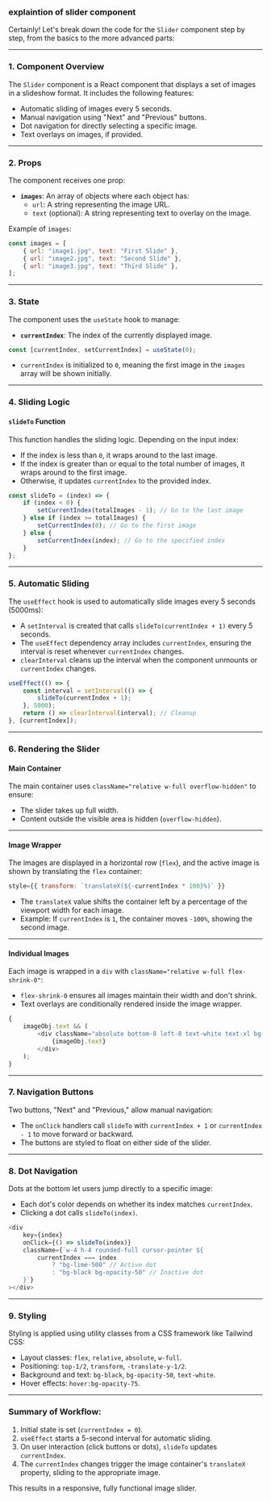 ### explaintion of slider component

Certainly! Let's break down the code for the `Slider` component step by step, from the basics to the more advanced parts:

---

### 1. **Component Overview**

The `Slider` component is a React component that displays a set of images in a slideshow format. It includes the following features:

-   Automatic sliding of images every 5 seconds.
-   Manual navigation using "Next" and "Previous" buttons.
-   Dot navigation for directly selecting a specific image.
-   Text overlays on images, if provided.

---

### 2. **Props**

The component receives one prop:

-   **`images`**: An array of objects where each object has:
    -   `url`: A string representing the image URL.
    -   `text` (optional): A string representing text to overlay on the image.

Example of `images`:

```javascript
const images = [
    { url: "image1.jpg", text: "First Slide" },
    { url: "image2.jpg", text: "Second Slide" },
    { url: "image3.jpg", text: "Third Slide" },
];
```

---

### 3. **State**

The component uses the `useState` hook to manage:

-   **`currentIndex`**: The index of the currently displayed image.

```javascript
const [currentIndex, setCurrentIndex] = useState(0);
```

-   `currentIndex` is initialized to `0`, meaning the first image in the `images` array will be shown initially.

---

### 4. **Sliding Logic**

#### **`slideTo` Function**

This function handles the sliding logic. Depending on the input index:

-   If the index is less than `0`, it wraps around to the last image.
-   If the index is greater than or equal to the total number of images, it wraps around to the first image.
-   Otherwise, it updates `currentIndex` to the provided index.

```javascript
const slideTo = (index) => {
    if (index < 0) {
        setCurrentIndex(totalImages - 1); // Go to the last image
    } else if (index >= totalImages) {
        setCurrentIndex(0); // Go to the first image
    } else {
        setCurrentIndex(index); // Go to the specified index
    }
};
```

---

### 5. **Automatic Sliding**

The `useEffect` hook is used to automatically slide images every 5 seconds (5000ms):

-   A `setInterval` is created that calls `slideTo(currentIndex + 1)` every 5 seconds.
-   The `useEffect` dependency array includes `currentIndex`, ensuring the interval is reset whenever `currentIndex` changes.
-   `clearInterval` cleans up the interval when the component unmounts or `currentIndex` changes.

```javascript
useEffect(() => {
    const interval = setInterval(() => {
        slideTo(currentIndex + 1);
    }, 5000);
    return () => clearInterval(interval); // Cleanup
}, [currentIndex]);
```

---

### 6. **Rendering the Slider**

#### **Main Container**

The main container uses `className="relative w-full overflow-hidden"` to ensure:

-   The slider takes up full width.
-   Content outside the visible area is hidden (`overflow-hidden`).

---

#### **Image Wrapper**

The images are displayed in a horizontal row (`flex`), and the active image is shown by translating the `flex` container:

```javascript
style={{ transform: `translateX(${-currentIndex * 100}%)` }}
```

-   The `translateX` value shifts the container left by a percentage of the viewport width for each image.
-   Example: If `currentIndex` is `1`, the container moves `-100%`, showing the second image.

---

#### **Individual Images**

Each image is wrapped in a `div` with `className="relative w-full flex-shrink-0"`:

-   `flex-shrink-0` ensures all images maintain their width and don't shrink.
-   Text overlays are conditionally rendered inside the image wrapper.

```javascript
{
    imageObj.text && (
        <div className="absolute bottom-8 left-8 text-white text-xl bg-black bg-opacity-50 px-4 py-2 rounded">
            {imageObj.text}
        </div>
    );
}
```

---

### 7. **Navigation Buttons**

Two buttons, "Next" and "Previous," allow manual navigation:

-   The `onClick` handlers call `slideTo` with `currentIndex + 1` or `currentIndex - 1` to move forward or backward.
-   The buttons are styled to float on either side of the slider.

---

### 8. **Dot Navigation**

Dots at the bottom let users jump directly to a specific image:

-   Each dot's color depends on whether its index matches `currentIndex`.
-   Clicking a dot calls `slideTo(index)`.

```javascript
<div
    key={index}
    onClick={() => slideTo(index)}
    className={`w-4 h-4 rounded-full cursor-pointer ${
        currentIndex === index
            ? "bg-lime-500" // Active dot
            : "bg-black bg-opacity-50" // Inactive dot
    }`}
></div>
```

---

### 9. **Styling**

Styling is applied using utility classes from a CSS framework like Tailwind CSS:

-   Layout classes: `flex`, `relative`, `absolute`, `w-full`.
-   Positioning: `top-1/2`, `transform`, `-translate-y-1/2`.
-   Background and text: `bg-black`, `bg-opacity-50`, `text-white`.
-   Hover effects: `hover:bg-opacity-75`.

---

### Summary of Workflow:

1. Initial state is set (`currentIndex = 0`).
2. `useEffect` starts a 5-second interval for automatic sliding.
3. On user interaction (click buttons or dots), `slideTo` updates `currentIndex`.
4. The `currentIndex` changes trigger the image container's `translateX` property, sliding to the appropriate image.

This results in a responsive, fully functional image slider.
